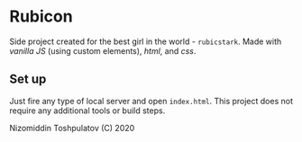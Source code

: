 # Rubicon
Side project created for the best girl in the world - `rubicstark`. Made with *vanilla JS* (using custom elements), *html*, and *css*.

## Set up

Just fire any type of local server and open `index.html`. This project does not require any additional tools or build steps.

Nizomiddin Toshpulatov (C) 2020